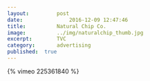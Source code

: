 ```yaml
---
layout:			post
date:				2016-12-09 12:47:46
title:			Natural Chip Co.
image:			../img/naturalchip_thumb.jpg
excerpt:		TVC 
category:		advertising
published:	true
---
```


{% vimeo 225361840 %}









